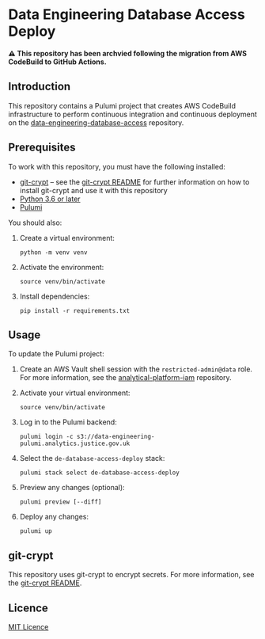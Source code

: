 # Data Engineering Database Access Deploy

**⚠️ This repository has been archvied following the migration from AWS
CodeBuild to GitHub Actions.**

## Introduction

This repository contains a Pulumi project that creates AWS CodeBuild
infrastructure to perform continuous integration and continuous deployment on
the
[data-engineering-database-access](https://github.com/moj-analytical-services/data-engineering-database-access)
repository.

## Prerequisites

To work with this repository, you must have the following installed:

- [git-crypt](https://github.com/AGWA/git-crypt) – see the
  [git-crypt README](.git-crypt/README.md) for further information on how to
  install git-crypt and use it with this repository
- [Python 3.6 or later](https://www.python.org/downloads/)
- [Pulumi](https://www.pulumi.com/docs/get-started/install/)

You should also:

1.  Create a virtual environment:

        python -m venv venv

2.  Activate the environment:

        source venv/bin/activate

3.  Install dependencies:

        pip install -r requirements.txt

## Usage

To update the Pulumi project:

1.  Create an AWS Vault shell session with the `restricted-admin@data` role. For
    more information, see the
    [analytical-platform-iam](https://github.com/ministryofjustice/analytical-platform-iam)
    repository.

2.  Activate your virtual environment:

        source venv/bin/activate

3.  Log in to the Pulumi backend:

        pulumi login -c s3://data-engineering-pulumi.analytics.justice.gov.uk

4.  Select the `de-database-access-deploy` stack:

        pulumi stack select de-database-access-deploy

5.  Preview any changes (optional):

        pulumi preview [--diff]

6.  Deploy any changes:

        pulumi up

## git-crypt

This repository uses git-crypt to encrypt secrets. For more information, see the
[git-crypt README](./.git-crypt/README.md).

## Licence

[MIT Licence](LICENCE.md)
